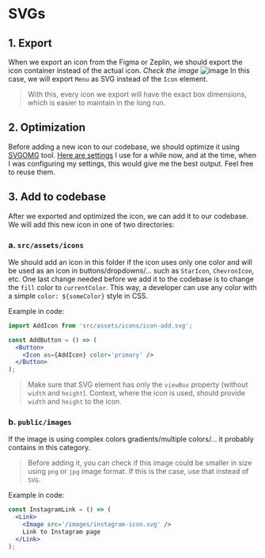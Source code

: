 # SVGs

## 1. Export

When we export an icon from the Figma or Zeplin, we should export the icon container instead of the actual icon. _Check the image_
![image](https://user-images.githubusercontent.com/55184443/115124509-edfa2e80-9fc2-11eb-8386-fa29ad4c0548.png)
In this case, we will export `Menu` as SVG instead of the `Icon` element.

> With this, every icon we export will have the exact box dimensions, which is easier to maintain in the long run.

## 2. Optimization

Before adding a new icon to our codebase, we should optimize it using [SVGOMG](https://jakearchibald.github.io/svgomg/) tool. [Here are settings](https://gist.github.com/kristian240/bf7be2570e7cc8074718484130d5ae2e) I use for a while now, and at the time, when I was configuring my settings, this would give me the best output. Feel free to reuse them.

## 3. Add to codebase

After we exported and optimized the icon, we can add it to our codebase. We will add this new icon in one of two directories:

### a. `src/assets/icons`

We should add an icon in this folder if the icon uses only one color and will be used as an icon in buttons/dropdowns/... such as `StarIcon`, `ChevronIcon`, etc. One last change needed before we add it to the codebase is to change the `fill` color to `currentColor`. This way, a developer can use any color with a simple `color: ${someColor}` style in CSS.

Example in code:

```jsx
import AddIcon from 'src/assets/icons/icon-add.svg';

const AddButton = () => (
  <Button>
    <Icon as={AddIcon} color='primary' />
  </Button>
);
```

> Make sure that SVG element has only the `viewBox` property (without `width` and `height`). Context, where the icon is used, should provide `width` and `height` to the icon.

### b. `public/images`

If the image is using complex colors gradients/multiple colors/... it probably contains in this category.

> Before adding it, you can check if this image could be smaller in size using `png` or `jpg` image format. If this is the case, use that instead of `SVG`.

Example in code:

```jsx
const InstagramLink = () => (
  <Link>
    <Image src='/images/instagram-icon.svg' />
    Link to Instagram page
  </Link>
);
```
